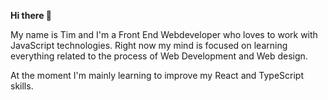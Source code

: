 **Hi there 👋**

My name is Tim and I'm a Front End Webdeveloper who loves to work with JavaScript technologies. Right now my mind is focused on learning everything related to the process of Web Development and Web design. 

At the moment I'm mainly learning to improve my React and TypeScript skills.


